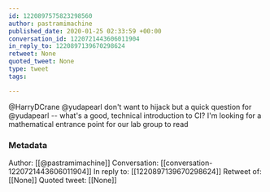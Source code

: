 ```yaml
---
id: 1220897575823298560
author: pastramimachine
published_date: 2020-01-25 02:33:59 +00:00
conversation_id: 1220721443606011904
in_reply_to: 1220897139670298624
retweet: None
quoted_tweet: None
type: tweet
tags:

---
```


@HarryDCrane @yudapearl don't want to hijack but a quick question for @yudapearl -- what's a good, technical introduction to CI? I'm looking for a mathematical entrance point for our lab group to read

### Metadata

Author: [[@pastramimachine]]
Conversation: [[conversation-1220721443606011904]]
In reply to: [[1220897139670298624]]
Retweet of: [[None]]
Quoted tweet: [[None]]
